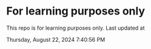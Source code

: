 # For learning purposes only
This repo is for learning purposes only.
Last updated at

Thursday, August 22, 2024 7:40:56 PM

